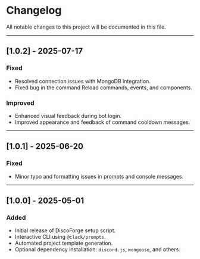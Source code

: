 # Changelog

All notable changes to this project will be documented in this file.


---

## [1.0.2] - 2025-07-17
### Fixed
- Resolved connection issues with MongoDB integration.
- Fixed bug in the command Reload commands, events, and components.

### Improved
- Enhanced visual feedback during bot login.
- Improved appearance and feedback of command cooldown messages.

---

## [1.0.1] - 2025-06-20
### Fixed
- Minor typo and formatting issues in prompts and console messages.

---

## [1.0.0] - 2025-05-01
### Added
- Initial release of DiscoForge setup script.
- Interactive CLI using `@clack/prompts`.
- Automated project template generation.
- Optional dependency installation: `discord.js`, `mongoose`, and others.
